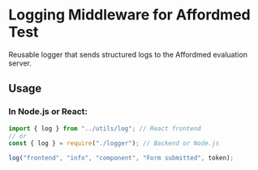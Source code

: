 # Logging Middleware for Affordmed Test

Reusable logger that sends structured logs to the Affordmed evaluation server.

## Usage

### In Node.js or React:
```js
import { log } from "../utils/log"; // React frontend
// or
const { log } = require("./logger"); // Backend or Node.js

log("frontend", "info", "component", "Form submitted", token);

